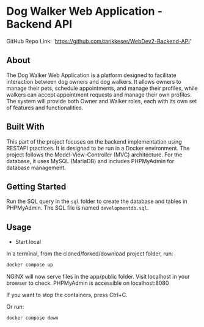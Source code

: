 # Dog Walker Web Application - Backend API
GitHub Repo Link: 'https://github.com/tarikkeser/WebDev2-Backend-API'


## About
The Dog Walker Web Application is a platform designed to facilitate interaction between dog owners and dog walkers. It allows owners to manage their pets, schedule appointments, and manage their profiles, while walkers can accept appointment requests and manage their own profiles. The system will provide both Owner and Walker roles, each with its own set of features and functionalities.

## Built With
This part of the project focuses on the backend implementation using RESTAPI practices. It is designed to be run in a Docker environment. The project follows the Model-View-Controller (MVC) architecture. For the database, it uses MySQL (MariaDB) and includes PHPMyAdmin for database management.


## Getting Started
Run the SQL query in the `sql` folder to create the database and tables in PHPMyAdmin. The SQL file is named `developmentdb.sql`.

## Usage

- Start local

In a terminal, from the cloned/forked/download project folder, run:

```bash
docker compose up
```

NGINX will now serve files in the app/public folder. Visit localhost in your browser to check.
PHPMyAdmin is accessible on localhost:8080

If you want to stop the containers, press Ctrl+C.

Or run:

```bash
docker compose down
```

